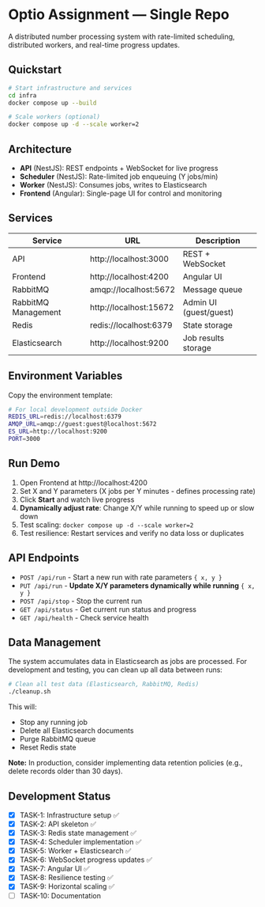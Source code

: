 # Optio Assignment — Single Repo

A distributed number processing system with rate-limited scheduling, distributed workers, and real-time progress updates.

## Quickstart
```bash
# Start infrastructure and services
cd infra
docker compose up --build

# Scale workers (optional)
docker compose up -d --scale worker=2
```

## Architecture

- **API** (NestJS): REST endpoints + WebSocket for live progress
- **Scheduler** (NestJS): Rate-limited job enqueuing (Y jobs/min)
- **Worker** (NestJS): Consumes jobs, writes to Elasticsearch
- **Frontend** (Angular): Single-page UI for control and monitoring

## Services

| Service | URL | Description |
|---------|-----|-------------|
| API | http://localhost:3000 | REST + WebSocket |
| Frontend | http://localhost:4200 | Angular UI |
| RabbitMQ | amqp://localhost:5672 | Message queue |
| RabbitMQ Management | http://localhost:15672 | Admin UI (guest/guest) |
| Redis | redis://localhost:6379 | State storage |
| Elasticsearch | http://localhost:9200 | Job results storage |

## Environment Variables

Copy the environment template:
```bash
# For local development outside Docker
REDIS_URL=redis://localhost:6379
AMQP_URL=amqp://guest:guest@localhost:5672
ES_URL=http://localhost:9200
PORT=3000
```

## Run Demo

1. Open Frontend at http://localhost:4200
2. Set X and Y parameters (X jobs per Y minutes - defines processing rate)
3. Click **Start** and watch live progress
4. **Dynamically adjust rate**: Change X/Y while running to speed up or slow down
5. Test scaling: `docker compose up -d --scale worker=2`
6. Test resilience: Restart services and verify no data loss or duplicates

## API Endpoints

- `POST /api/run` - Start a new run with rate parameters `{ x, y }`
- `PUT /api/run` - **Update X/Y parameters dynamically while running** `{ x, y }`
- `POST /api/stop` - Stop the current run
- `GET /api/status` - Get current run status and progress
- `GET /api/health` - Check service health

## Data Management

The system accumulates data in Elasticsearch as jobs are processed. For development and testing, you can clean up all data between runs:

```bash
# Clean all test data (Elasticsearch, RabbitMQ, Redis)
./cleanup.sh
```

This will:
- Stop any running job
- Delete all Elasticsearch documents
- Purge RabbitMQ queue
- Reset Redis state

**Note:** In production, consider implementing data retention policies (e.g., delete records older than 30 days).

## Development Status

- [x] TASK-1: Infrastructure setup ✅
- [x] TASK-2: API skeleton ✅
- [x] TASK-3: Redis state management ✅
- [x] TASK-4: Scheduler implementation ✅
- [x] TASK-5: Worker + Elasticsearch ✅
- [x] TASK-6: WebSocket progress updates ✅
- [x] TASK-7: Angular UI ✅
- [x] TASK-8: Resilience testing ✅
- [x] TASK-9: Horizontal scaling ✅
- [ ] TASK-10: Documentation